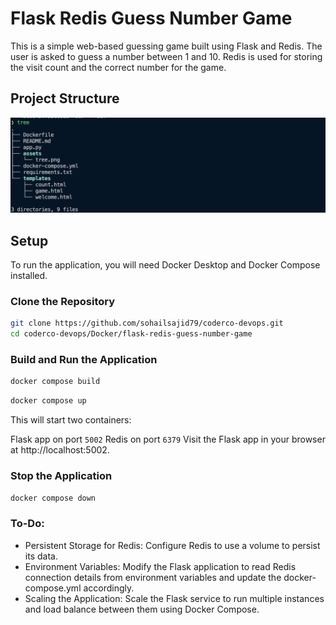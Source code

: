 # Flask Redis Guess Number Game

This is a simple web-based guessing game built using Flask and Redis. The user is asked to guess a number between 1 and 10. Redis is used for storing the visit count and the correct number for the game.

## Project Structure

![tree](./assets/tree.png)

## Setup

To run the application, you will need Docker Desktop and Docker Compose installed.

### Clone the Repository

```bash
git clone https://github.com/sohailsajid79/coderco-devops.git
cd coderco-devops/Docker/flask-redis-guess-number-game
```

### Build and Run the Application

```bash
docker compose build
```

```bash
docker compose up
```

This will start two containers:

Flask app on port `5002`
Redis on port `6379`
Visit the Flask app in your browser at http://localhost:5002.

### Stop the Application

```bash
docker compose down
```

### To-Do:

- Persistent Storage for Redis: Configure Redis to use a volume to persist its data.
- Environment Variables: Modify the Flask application to read Redis connection details from environment variables and update the docker-compose.yml accordingly.
- Scaling the Application: Scale the Flask service to run multiple instances and load balance between them using Docker Compose.
